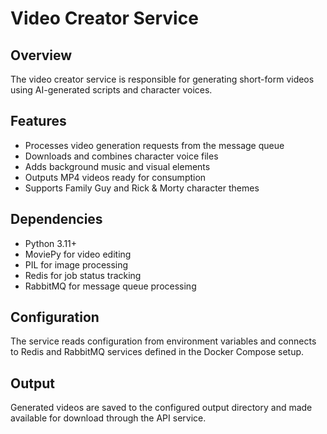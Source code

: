 # Video Creator Service

## Overview

The video creator service is responsible for generating short-form videos using AI-generated scripts and character voices.

## Features

- Processes video generation requests from the message queue
- Downloads and combines character voice files
- Adds background music and visual elements
- Outputs MP4 videos ready for consumption
- Supports Family Guy and Rick & Morty character themes

## Dependencies

- Python 3.11+
- MoviePy for video editing
- PIL for image processing
- Redis for job status tracking
- RabbitMQ for message queue processing

## Configuration

The service reads configuration from environment variables and connects to Redis and RabbitMQ services defined in the Docker Compose setup.

## Output

Generated videos are saved to the configured output directory and made available for download through the API service.
